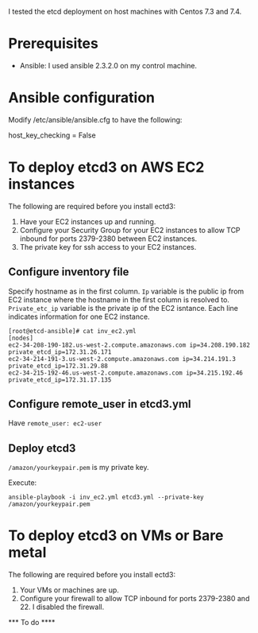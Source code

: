 I tested the etcd deployment on host machines with Centos 7.3 and 7.4.

# Prerequisites
* Ansible: I used ansible 2.3.2.0 on my control machine.

# Ansible configuration
Modify /etc/ansible/ansible.cfg to have the following:

host_key_checking = False

# To deploy etcd3 on AWS EC2 instances
The following are required  before you install ectd3:
1. Have your EC2 instances up and running.
2. Configure your Security Group for your EC2 instances to allow TCP inbound for ports 2379-2380 between EC2 instances.
3. The private key for ssh access to your EC2 instances.

## Configure inventory file
Specify hostname as in the first column. `Ip` variable is the public ip from EC2 instance where the hostname in the first column is resolved to. `Private_etc_ip` variable is the private ip of the EC2 isntance. Each line indicates information for one EC2 instance.
```
[root@etcd-ansible]# cat inv_ec2.yml
[nodes]
ec2-34-208-190-182.us-west-2.compute.amazonaws.com ip=34.208.190.182 private_etcd_ip=172.31.26.171
ec2-34-214-191-3.us-west-2.compute.amazonaws.com ip=34.214.191.3 private_etcd_ip=172.31.29.88
ec2-34-215-192-46.us-west-2.compute.amazonaws.com ip=34.215.192.46 private_etcd_ip=172.31.17.135
```
## Configure remote_user in etcd3.yml 
Have `remote_user: ec2-user`
## Deploy etcd3
`/amazon/yourkeypair.pem` is my private key.

Execute:

`ansible-playbook -i inv_ec2.yml etcd3.yml --private-key /amazon/yourkeypair.pem`

# To deploy etcd3 on VMs or Bare metal
The following are required  before you install ectd3:
1. Your VMs or machines are up.
2. Configure your firewall to allow TCP inbound for ports 2379-2380 and 22. I disabled the firewall.

*** To do ****
